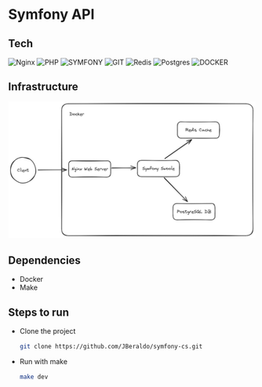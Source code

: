 # Symfony API
## Tech
![Nginx](https://img.shields.io/badge/nginx-%23009639.svg?style=for-the-badge&logo=nginx&logoColor=white)
![PHP](https://img.shields.io/badge/PHP-777BB4?style=for-the-badge&logo=php&logoColor=white)
![SYMFONY](https://img.shields.io/badge/Symfony-000000?style=for-the-badge&logo=Symfony&logoColor=white)
![GIT](https://img.shields.io/badge/GIT-E44C30?style=for-the-badge&logo=git&logoColor=white)
![Redis](https://img.shields.io/badge/redis-%23DD0031.svg?style=for-the-badge&logo=redis&logoColor=white)
![Postgres](https://img.shields.io/badge/postgres-%23316192.svg?style=for-the-badge&logo=postgresql&logoColor=white)
![DOCKER](https://img.shields.io/badge/Docker-2CA5E0?style=for-the-badge&logo=docker&logoColor=white)

## Infrastructure
 ![img](docs/infra.png)

## Dependencies
- Docker
- Make
## Steps to run
 
 - Clone the project
    ```bash
    git clone https://github.com/JBeraldo/symfony-cs.git
    ```
 - Run with make
    ```bash
    make dev
    ```